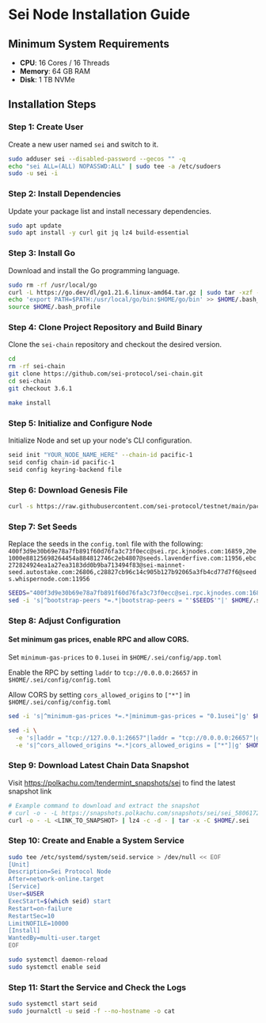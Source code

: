 # Sei Node Installation Guide

## Minimum System Requirements

- **CPU**: 16 Cores / 16 Threads
- **Memory**: 64 GB RAM
- **Disk**: 1 TB NVMe

## Installation Steps

### Step 1: Create User
Create a new user named `sei` and switch to it.
```bash
sudo adduser sei --disabled-password --gecos "" -q
echo "sei ALL=(ALL) NOPASSWD:ALL" | sudo tee -a /etc/sudoers
sudo -u sei -i
```

### Step 2: Install Dependencies
Update your package list and install necessary dependencies.
```bash
sudo apt update
sudo apt install -y curl git jq lz4 build-essential
```

### Step 3: Install Go
Download and install the Go programming language.
```bash
sudo rm -rf /usr/local/go
curl -L https://go.dev/dl/go1.21.6.linux-amd64.tar.gz | sudo tar -xzf - -C /usr/local
echo 'export PATH=$PATH:/usr/local/go/bin:$HOME/go/bin' >> $HOME/.bash_profile
source $HOME/.bash_profile
```

### Step 4: Clone Project Repository and Build Binary
Clone the `sei-chain` repository and checkout the desired version.
```bash
cd
rm -rf sei-chain
git clone https://github.com/sei-protocol/sei-chain.git
cd sei-chain
git checkout 3.6.1

make install
```

### Step 5: Initialize and Configure Node
Initialize Node and set up your node's CLI configuration.
```bash
seid init "YOUR_NODE_NAME_HERE" --chain-id pacific-1
seid config chain-id pacific-1
seid config keyring-backend file
```

### Step 6: Download Genesis File
```bash
curl -s https://raw.githubusercontent.com/sei-protocol/testnet/main/pacific-1/genesis.json > $HOME/.sei/config/genesis.json
```

### Step 7: Set Seeds
Replace the seeds in the `config.toml` file with the following:
`400f3d9e30b69e78a7fb891f60d76fa3c73f0ecc@sei.rpc.kjnodes.com:16859,20e1000e88125698264454a884812746c2eb4807@seeds.lavenderfive.com:11956,ebc272824924ea1a27ea3183dd0b9ba713494f83@sei-mainnet-seed.autostake.com:26806,c28827cb96c14c905b127b92065a3fb4cd77d7f6@seeds.whispernode.com:11956`
```bash
SEEDS="400f3d9e30b69e78a7fb891f60d76fa3c73f0ecc@sei.rpc.kjnodes.com:16859,20e1000e88125698264454a884812746c2eb4807@seeds.lavenderfive.com:11956,ebc272824924ea1a27ea3183dd0b9ba713494f83@sei-mainnet-seed.autostake.com:26806,c28827cb96c14c905b127b92065a3fb4cd77d7f6@seeds.whispernode.com:11956"
sed -i 's|^bootstrap-peers *=.*|bootstrap-peers = "'$SEEDS'"|' $HOME/.sei/config/config.toml
```

### Step 8: Adjust Configuration
#### Set minimum gas prices, enable RPC and allow CORS.
Set `minimum-gas-prices` to `0.1usei` in `$HOME/.sei/config/app.toml`

Enable the RPC by setting `laddr` to `tcp://0.0.0.0:26657` in `$HOME/.sei/config/config.toml`

Allow CORS by setting `cors_allowed_origins` to `["*"]` in `$HOME/.sei/config/config.toml`
```bash
sed -i 's|^minimum-gas-prices *=.*|minimum-gas-prices = "0.1usei"|g' $HOME/.sei/config/app.toml

sed -i \
  -e 's|laddr = "tcp://127.0.0.1:26657"|laddr = "tcp://0.0.0.0:26657"|g' \
  -e 's|^cors_allowed_origins *=.*|cors_allowed_origins = ["*"]|g' $HOME/.sei/config/config.toml
```

### Step 9: Download Latest Chain Data Snapshot
Visit https://polkachu.com/tendermint_snapshots/sei to find the latest snapshot link
```bash
# Example command to download and extract the snapshot
# curl -o - -L https://snapshots.polkachu.com/snapshots/sei/sei_58061725.tar.lz4 | lz4 -c -d - | tar -x -C $HOME/.sei
curl -o - -L <LINK_TO_SNAPSHOT> | lz4 -c -d - | tar -x -C $HOME/.sei
```

### Step 10: Create and Enable a System Service
```bash
sudo tee /etc/systemd/system/seid.service > /dev/null << EOF
[Unit]
Description=Sei Protocol Node
After=network-online.target
[Service]
User=$USER
ExecStart=$(which seid) start
Restart=on-failure
RestartSec=10
LimitNOFILE=10000
[Install]
WantedBy=multi-user.target
EOF

sudo systemctl daemon-reload
sudo systemctl enable seid
```

### Step 11: Start the Service and Check the Logs
```bash
sudo systemctl start seid
sudo journalctl -u seid -f --no-hostname -o cat
```

